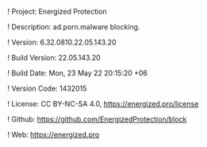 ! Project: Energized Protection

! Description: ad.porn.malware blocking.

! Version: 6.32.0810.22.05.143.20

! Build Version: 22.05.143.20

! Build Date: Mon, 23 May 22 20:15:20 +06

! Version Code: 1432015

! License: CC BY-NC-SA 4.0, https://energized.pro/license

! Github: https://github.com/EnergizedProtection/block

! Web: https://energized.pro
